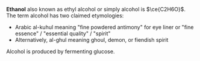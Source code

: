**Ethanol** also known as ethyl alcohol or simply alcohol is $\ce{C2H6O}$. The term alcohol has two claimed etymologies:

- Arabic al-kuhul meaning "fine powdered antimony" for eye liner or "fine essence" / "essential quality" / "spirit"
- Alternatively, al-ghul meaning ghoul, demon, or fiendish spirit



Alcohol is produced by fermenting glucose.